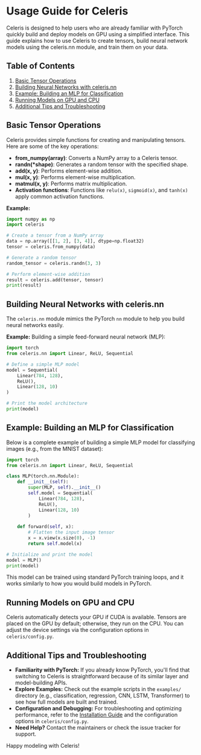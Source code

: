 # Usage Guide for Celeris

Celeris is designed to help users who are already familiar with PyTorch quickly build and deploy models on GPU using a simplified interface. This guide explains how to use Celeris to create tensors, build neural network models using the celeris.nn module, and train them on your data.

## Table of Contents

1. [Basic Tensor Operations](#basic-tensor-operations)
2. [Building Neural Networks with celeris.nn](#building-neural-networks-with-celerisnn)
3. [Example: Building an MLP for Classification](#example-building-an-mlp-for-classification)
4. [Running Models on GPU and CPU](#running-models-on-gpu-and-cpu)
5. [Additional Tips and Troubleshooting](#additional-tips-and-troubleshooting)

## Basic Tensor Operations

Celeris provides simple functions for creating and manipulating tensors. Here are some of the key operations:

- **from_numpy(array)**: Converts a NumPy array to a Celeris tensor.
- **randn(*shape)**: Generates a random tensor with the specified shape.
- **add(x, y)**: Performs element-wise addition.
- **mul(x, y)**: Performs element-wise multiplication.
- **matmul(x, y)**: Performs matrix multiplication.
- **Activation functions**: Functions like `relu(x)`, `sigmoid(x)`, and `tanh(x)` apply common activation functions.

**Example:**

```python
import numpy as np
import celeris

# Create a tensor from a NumPy array
data = np.array([[1, 2], [3, 4]], dtype=np.float32)
tensor = celeris.from_numpy(data)

# Generate a random tensor
random_tensor = celeris.randn(3, 3)

# Perform element-wise addition
result = celeris.add(tensor, tensor)
print(result)
```

## Building Neural Networks with celeris.nn

The `celeris.nn` module mimics the PyTorch `nn` module to help you build neural networks easily.

**Example:** Building a simple feed-forward neural network (MLP):

```python
import torch
from celeris.nn import Linear, ReLU, Sequential

# Define a simple MLP model
model = Sequential(
    Linear(784, 128),
    ReLU(),
    Linear(128, 10)
)

# Print the model architecture
print(model)
```

## Example: Building an MLP for Classification

Below is a complete example of building a simple MLP model for classifying images (e.g., from the MNIST dataset):

```python
import torch
from celeris.nn import Linear, ReLU, Sequential

class MLP(torch.nn.Module):
    def __init__(self):
        super(MLP, self).__init__()
        self.model = Sequential(
            Linear(784, 128),
            ReLU(),
            Linear(128, 10)
        )
    
    def forward(self, x):
        # Flatten the input image tensor
        x = x.view(x.size(0), -1)
        return self.model(x)

# Initialize and print the model
model = MLP()
print(model)
```

This model can be trained using standard PyTorch training loops, and it works similarly to how you would build models in PyTorch.

## Running Models on GPU and CPU

Celeris automatically detects your GPU if CUDA is available. Tensors are placed on the GPU by default; otherwise, they run on the CPU. You can adjust the device settings via the configuration options in `celeris/config.py`.

## Additional Tips and Troubleshooting

- **Familiarity with PyTorch:** If you already know PyTorch, you'll find that switching to Celeris is straightforward because of its similar layer and model-building APIs.
- **Explore Examples:** Check out the example scripts in the `examples/` directory (e.g., classification, regression, CNN, LSTM, Transformer) to see how full models are built and trained.
- **Configuration and Debugging:** For troubleshooting and optimizing performance, refer to the [Installation Guide](docs/INSTALLATION.md) and the configuration options in `celeris/config.py`.
- **Need Help?** Contact the maintainers or check the issue tracker for support.

Happy modeling with Celeris! 